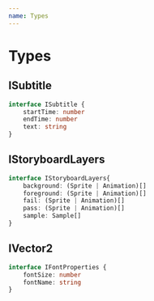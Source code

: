 ```yaml
---
name: Types
---
```


# Types

## ISubtitle
```ts
interface ISubtitle { 
	startTime: number
	endTime: number
	text: string
}
```

## IStoryboardLayers
```ts
interface IStoryboardLayers{
	background: (Sprite | Animation)[]
	foreground: (Sprite | Animation)[]
	fail: (Sprite | Animation)[]
	pass: (Sprite | Animation)[]
	sample: Sample[]
}
```

## IVector2
```ts
interface IFontProperties {
	fontSize: number
	fontName: string
}
```
